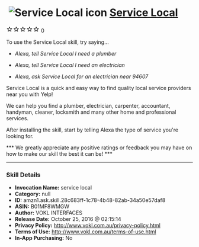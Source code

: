 # &nbsp;<img src="skill_icon" alt="Service Local icon" width="36"> [Service Local](http://alexa.amazon.com/#skills/amzn1.ask.skill.28c683ff-1c78-4b48-82ab-34a50e57daf8)
![0 stars](../../images/ic_star_border_black_18dp_1x.png)![0 stars](../../images/ic_star_border_black_18dp_1x.png)![0 stars](../../images/ic_star_border_black_18dp_1x.png)![0 stars](../../images/ic_star_border_black_18dp_1x.png)![0 stars](../../images/ic_star_border_black_18dp_1x.png) 0

To use the Service Local skill, try saying...

* *Alexa, tell Service Local I need a plumber*

* *Alexa, tell Service Local I need an electrician*

* *Alexa, ask Service Local for an electrician near 94607*

Service Local is a quick and easy way to find quality local service providers near you with Yelp!

We can help you find a plumber, electrician, carpenter, accountant, handyman, cleaner, locksmith and many other home and professional services.

After installing the skill, start by telling Alexa the type of service you're looking for.

*** We greatly appreciate any positive ratings or feedback you may have on how to make our skill the best it can be! ***

***

### Skill Details

* **Invocation Name:** service local
* **Category:** null
* **ID:** amzn1.ask.skill.28c683ff-1c78-4b48-82ab-34a50e57daf8
* **ASIN:** B01MF8WMGW
* **Author:** VOKL INTERFACES
* **Release Date:** October 25, 2016 @ 02:15:14
* **Privacy Policy:** http://www.vokl.com.au/privacy-policy.html
* **Terms of Use:** http://www.vokl.com.au/terms-of-use.html
* **In-App Purchasing:** No
